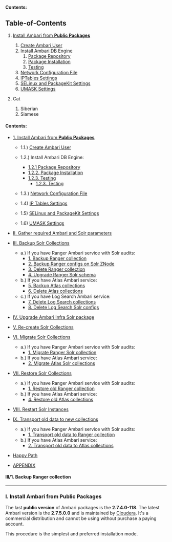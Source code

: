 #### Contents:
## Table-of-Contents
1. [Install Ambari from **Public Packages**](#i.Install-Ambari-from-Public-Packages)
    1. [Create Ambari User](#1-1-Create-Ambari-User)
    2. [Install Ambari DB Engine](#1-2-Install-Ambari-DB-Engine)
        1. [Package Repository](#1-2-1-Package-Repository)
        2. [Package Installation](#1-2-2-Package-Installation)
        3. [Testing](#1-2-3--Testing)  
    3. [Network Configuration File](#1-3-Network-Configuration-File)  
    4. [IPTables Settings](#1-4-IP-Tables-Settings)
    5. [SELinux and PackageKit Settings](#1-5-SELinux-an-PackageKit-Settings)
    6. [UMASK Settings](#1-6-UMASK-Settings)
    

2. Cat
    1. Siberian
    2. Siamese

#### Contents:
- [1. Install Ambari from **Public Packages**](#i.Install-Ambari-from-Public-Packages)
    - 1.1.) [Create Ambari User](#1-1-Create-Ambari-User)
    - 1.2.) Install Ambari DB Engine:
         - [1.2.1 Package Repository](#1-2-1-Package-Repository)
         - [1.2.2. Package Installation](#1-2-2-Package-Installation)
         - [1.2.3. Testing](#1-2-3--Testing)
            - [1.2.3. Testing](#1-2-3--Testing)
          
    - 1.3.) [Network Configuration File](#1-3-Network-Configuration-File)
    - 1.4) [IP Tables Settings](#1-4-IP-Tables-Settings)
    - 1.5) [SELinux and PackageKit Settings](#1-5-SELinux-an-PackageKit-Settings)
    - 1.6) [UMASK Settings](#1-6-UMASK-Settings)

- [II. Gather required Ambari and Solr parameters](#0-gather-params)
- [III. Backup Solr Collections](#ii.-backup-collections-(ambari-2.6.x-to-ambari-2.7.x))
    - a.) If you have Ranger Ambari service with Solr audits:
        - [1. Backup Ranger collection](#ii/1.-backup-ranger-collection)
        - [2. Backup Ranger configs on Solr ZNode](#ii/2.-backup-ranger-configs-on-solr-znode)
        - [3. Delete Ranger collection](#ii/3.-delete-ranger-collection)
        - [4. Upgrade Ranger Solr schema](#ii/4.-upgrade-ranger-solr-schema)
    - b.) If you have Atlas Ambari service:
        - [5. Backup Atlas collections](#ii/5.-backup-atlas-collections)
        - [6. Delete Atlas collections](#ii/6.-delete-atlas-collections)
    - c.) If you have Log Search Ambari service:
        - [7. Delete Log Search collections](#ii/7.-delete-log-search-collections)
        - [8. Delete Log Search Solr configs](#ii/8.-delete-log-search-solr-configs)
- [IV. Upgrade Ambari Infra Solr package](#iii.-upgrade-infra-solr-packages)
- [V. Re-create Solr Collections](#iv.-re-create-collections)
- [VI. Migrate Solr Collections](#v.-migrate-solr-collections)
    - a.) If you have Ranger Ambari service with Solr audits:
        - [1. Migrate Ranger Solr collection](#v/1.-migrate-ranger-collections)
    - b.) If you have Atlas Ambari service:
        - [2. Migrate Atlas Solr collections](#v/2.-migrate-atlas-collections)
- [VII. Restore Solr Collections](#vi.-restore-collections)
    - a.) If you have Ranger Ambari service with Solr audits:
        - [1. Restore old Ranger collection](#vi/1.-restore-old-ranger-collection)
    - b.) If you have Atlas Ambari service:
        - [4. Restore old Atlas collections](#vi/4.-restore-old-atlas-collections)
- [VIII. Restart Solr Instances](#vii.-restart-infra-solr-instances)
- [IX. Transport old data to new collections](#viii.-transport-old-data-to-new-collections)
    - a.) If you have Ranger Ambari service with Solr audits:
        - [1. Transport old data to Ranger collection](#viii/1.-transport-old-data-to-ranger-collection)
    - b.) If you have Atlas Ambari service:
        - [2. Transport old data to Atlas collections](#viii/2.-transport-old-data-to-atlas-collections)
- [Happy Path](#happy-path)
- [APPENDIX](#appendix)


#### <a id="ii/1.-backup-ranger-collection">III/1. Backup Ranger collection</a>

-----------------------------
### <a id="i.Install-Ambari-from-Public-Packages">I. Install Ambari from Public Packages</a>
The last **public version** of Ambari packages is the **2.7.4.0-118**. The latest Ambari version is the **2.7.5.0.0** and is maintained by [Cloudera](https://docs.cloudera.com/HDPDocuments/Ambari/Ambari-2.7.5.0/index.html). It's a commercial distribution and cannot be using without purchase a paying account.

This procedure is the simplest and preferred installation mode.
